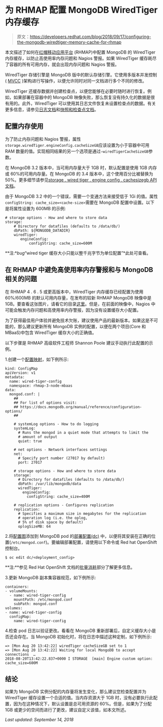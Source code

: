 # 为 RHMAP 配置 MongoDB WiredTiger 内存缓存

> 原文：<https://developers.redhat.com/blog/2018/09/17/configuring-the-mongodb-wiredtiger-memory-cache-for-rhmap>

本文描述了如何在[红帽移动应用平台](https://developers.redhat.com/products/mobileplatform/overview/) (RHMAP)中配置 MongoDB 的 WiredTiger 内存缓存，以防止高使用率内存问题和 Nagios 警报。如果 WiredTiger 缓存耗尽了容器的所有可用内存，就会出现内存问题和 Nagios 警报。

WiredTiger 存储引擎是 MongoDB 版中的默认存储引擎。它使用多版本并发控制( [MVCC](https://en.wikipedia.org/wiki/Multiversion_concurrency_control) )架构进行写操作，以便允许同时对同一文档进行多个不同的修改。

WiredTiger 还缓存数据并创建检查点，以便您能够在必要时随时进行恢复。例如，如果部署在容器中的 MongoDB 映像失败，那么恢复没有持久化的数据是很有用的。此外，WiredTiger 可以使用其日志文件恢复未设置检查点的数据。有关更多信息，请参见[日志文档](https://docs.mongodb.com/manual/core/wiredtiger/#journal)和[快照和检查点文档](https://docs.mongodb.com/manual/core/wiredtiger/#storage-wiredtiger-checkpoints)。

## 配置内存使用

为了防止内存问题和 Nagios 警报，属性`storage.wiredTiger.engineConfig.cacheSizeGB`应该设置为小于容器中可用 RAM 数量的值。实现相同结果的另一个选项是通过`–wiredTigerCacheSizeGB`参数。

在 MongoDB 3.2 版本中，当可用内存量大于 1GB 时，默认配置是使用 1GB 内存或 60%的可用内存量。在 MongoDB 的 3.4 版本中，这个使用百分比被替换为 50%。更多细节请参见[storage . wired tiger . engine config . cachesizegb API 文档](https://docs.mongodb.com/manual/reference/configuration-options/#storage.wiredTiger.engineConfig.cacheSizeGB)。

由于 MongoDB 3.2 中的一个错误，需要一个变通方法来接受低于 1Gi 的值。属性`configString: cache_size=<cache-size>`需要在 MongoDB 配置中设置。以下是将属性设置为 600MB 的示例:

```
# storage options - How and where to store data
storage:
    # Directory for datafiles (defaults to /data/db/)
    dbPath: ${MONGODB_DATADIR}
    wiredTiger:
       engineConfig:
           configString: cache_size=600M
```

**注:**bug*“wired tiger 缓存大小只能以整千兆字节为单位配置”*此处可查看。

## 在 RHMAP 中避免高使用率内存警报和与 MongoDB 相关的问题

在 RHMAP 4 . 6 . 5 或更高版本中，WiredTiger 内存缓存已经配置为使用 60%/600MB 的默认可用内存量，在发布的较新 RHMAP MongoDB 映像中是 1GB。要查看这张图片，请看它的目录[这里](https://access.redhat.com/containers/#/registry.access.redhat.com/rhmap46/mongodb)。但是，在前面的映像中，Nagios 中可能会触发内存问题和高使用率内存警报，因为没有设置缓存大小配置。

为了获得最佳用户体验并避免技术欠账，建议使用产品的最新版本。如果这是不可能的，那么建议更新所有 MongoDB 实例的配置，以便在两个项目(Core 和 MBaaS)中包含 WiredTiger 缓存大小的正确值。

以下步骤是 RHMAP 高级软件工程师 Shannon Poole 建议手动执行此配置的示例。

1.创建一个[配置映射](https://docs.openshift.com/container-platform/3.9/dev_guide/configmaps.html)，如下例所示:

```
kind: ConfigMap
apiVersion: v1
metadata:
  name: wired-tiger-config
  namespace: rhmap-3-node-mbaas
data:
  mongod.conf: |
    ##
    ## For list of options visit:
    ## https://docs.mongodb.org/manual/reference/configuration-options/
    ##

    # systemLog options - How to do logging
    systemLog:
      # Runs the mongod in a quiet mode that attempts to limit the 
      # amount of output
      quiet: true

    # net options - Network interfaces settings
    net:
      # Specify port number (27017 by default)
      port: 27017

    # storage options - How and where to store data
    storage:
      # Directory for datafiles (defaults to /data/db/)
      dbPath: /var/lib/mongodb/data
      wiredTiger:
        engineConfig:
          configString: cache_size=400M

    # replication options - Configures replication
    replication:
      # Specifies a maximum size in megabytes for the replication 
      # operation log (i.e. the oplog,
      # 5% of disk space by default)
      oplogSizeMB: 64

```

2.将[配置图](https://docs.openshift.com/container-platform/3.9/dev_guide/configmaps.html)添加到 MongoDB pod 的[部署配置(dc)](https://docs.openshift.com/container-platform/3.9/dev_guide/deployments/basic_deployment_operations.html) 中，以便将其安装在正确的位置(`/etc/mongod.conf`)。要编辑部署配置，请使用以下命令或 Red hat OpenShift 控制台。

```
$ oc edit dc/<deployment_config>
```

**注:**参见 Red Hat OpenShift 文档的[批量消耗](https://docs.openshift.com/container-platform/3.9/dev_guide/configmaps.html#configmaps-use-case-consuming-in-volumes)部分了解更多信息。

3.更新 MongoDB 副本集容器规范，如下例所示:

```
containers:
- volumeMounts:
  - name: wired-tiger-config
    mountPath: /etc/mongod.conf
    subPath: mongod.conf
volumes:
- name: wired-tiger-config
  configMap:
    name: wired-tiger-config
```

4.检查 pod 日志以验证更改。看看在 MongoDB 重新部署后，自定义缓存大小是否还会存在。当 MongoDB 初始化时，将在日志中描述这种定制，如下例所示:

```
=> [Mon Aug 20 13:42:22] wiredTiger cacheSizeGB set to 1
=> [Mon Aug 20 13:42:22] Waiting for local MongoDB to accept connections  …
2018-08-20T13:42:22.837+0000 I STORAGE  [main] Engine custom option: cache_size=600M
```

## 结论

如果为 MongoDB 实例分配的内存量将发生变化，那么建议您检查配置并为 WiredTiger 缓存设置一个合适的值。当内存资源大于 1GB 时，没有必要执行此配置，因为在这种情况下，默认设置是总可用资源的 60%。但是，如果为了分配 1GB 或更少的空间而进行了更改，建议自定义该值，如本文所述。

*Last updated: September 14, 2018*